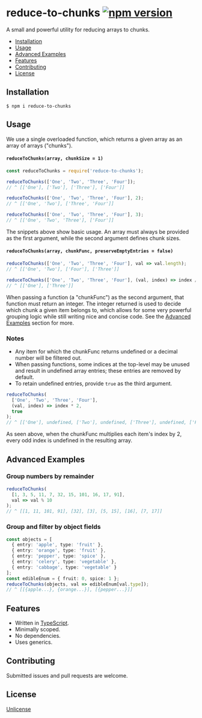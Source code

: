# reduce-to-chunks [![npm version](https://badge.fury.io/js/reduce-to-chunks.svg)](https://npmjs.com/package/reduce-to-chunks)
A small and powerful utility for reducing arrays to chunks. 

- [Installation](#installation)
- [Usage](#usage)
- [Advanced Examples](#advanced-examples)
- [Features](#features)
- [Contributing](#contributing)
- [License](#license)

## Installation
```
$ npm i reduce-to-chunks
```

## Usage
We use a single overloaded function, which returns a given array as an array of arrays ("chunks").
#### `reduceToChunks(array, chunkSize = 1)`
```ts
const reduceToChunks = require('reduce-to-chunks');

reduceToChunks(['One', 'Two', 'Three', 'Four']);
// ^ [['One'], ['Two'], ['Three'], ['Four']]

reduceToChunks(['One', 'Two', 'Three', 'Four'], 2);
// ^ [['One', 'Two'], ['Three', 'Four']]

reduceToChunks(['One', 'Two', 'Three', 'Four'], 3);
// ^ [['One', 'Two', 'Three'], ['Four']]
```
The snippets above show basic usage. An array must always be provided as the first argument, while the second argument defines chunk sizes.

#### `reduceToChunks(array, chunkFunc, preserveEmptyEntries = false)`
```ts
reduceToChunks(['One', 'Two', 'Three', 'Four'], val => val.length);
// ^ [['One', 'Two'], ['Four'], ['Three']]

reduceToChunks(['One', 'Two', 'Three', 'Four'], (val, index) => index / 2);
// ^ [['One'], ['Three']]
```
When passing a function (a "chunkFunc") as the second argument, that function must return an integer. The integer returned is used to decide which chunk a given item belongs to, which allows for some very powerful grouping logic while still writing nice and concise code. See the [Advanced Examples](#advanced-examples) section for more.

### Notes
- Any item for which the chunkFunc returns undefined or a decimal number will be filtered out.
- When passing functions, some indices at the top-level may be unused and result in undefined array entries; these entries are removed by default.
- To retain undefined entries, provide `true` as the third argument.
```ts
reduceToChunks(
  ['One', 'Two', 'Three', 'Four'],
  (val, index) => index * 2, 
  true
);
// ^ [['One'], undefined, ['Two'], undefined, ['Three'], undefined, ['Four']]
```
As seen above, when the chunkFunc multiplies each item's index by 2, every odd index is undefined in the resulting array.

## Advanced Examples
### Group numbers by remainder
```ts
reduceToChunks(
  [1, 3, 5, 11, 7, 32, 15, 101, 16, 17, 91],
  val => val % 10
);
// ^ [[1, 11, 101, 91], [32], [3], [5, 15], [16], [7, 17]]
```
### Group and filter by object fields
```ts
const objects = [
  { entry: 'apple', type: 'fruit' },
  { entry: 'orange', type: 'fruit' },
  { entry: 'pepper', type: 'spice' },
  { entry: 'celery', type: 'vegetable' },
  { entry: 'cabbage', type: 'vegetable' }
];
const edibleEnum = { fruit: 0, spice: 1 };
reduceToChunks(objects, val => edibleEnum[val.type]);
// ^ [[{apple...}, {orange...}], [{pepper...}]]
```

## Features
- Written in [TypeScript](https://www.typescriptlang.org/).
- Minimally scoped.
- No dependencies.
- Uses generics.

## Contributing
Submitted issues and pull requests are welcome.

## License
[Unlicense](https://github.com/sindrekjr/reduceToChunks/blob/master/LICENSE)
